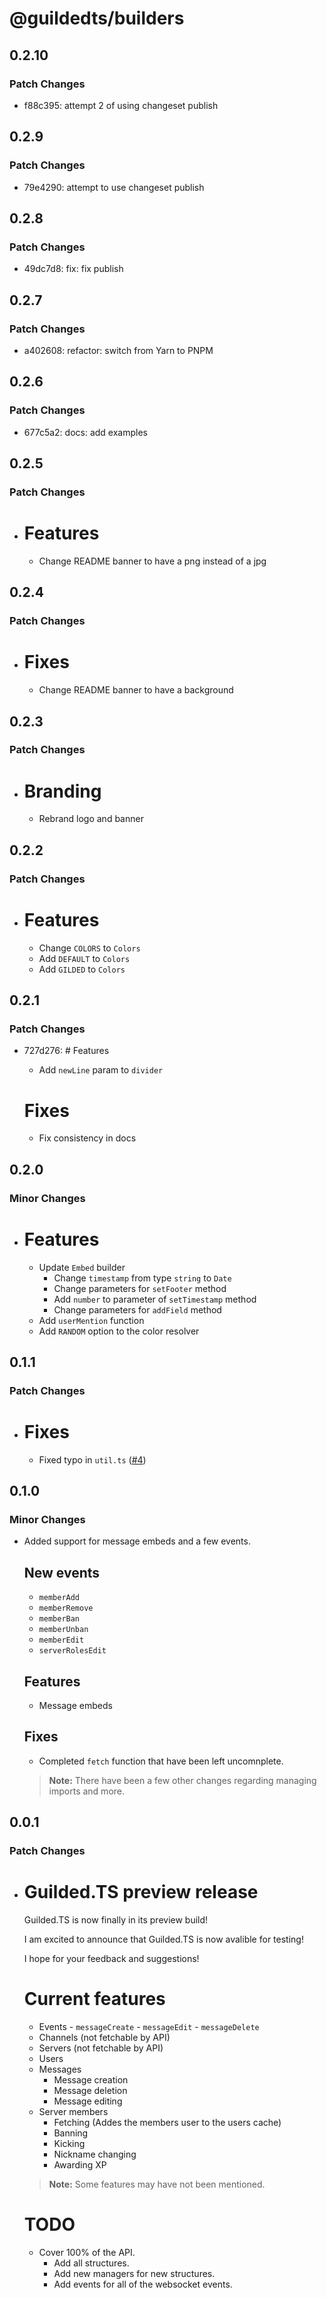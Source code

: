 # @guildedts/builders

## 0.2.10

### Patch Changes

-   f88c395: attempt 2 of using changeset publish

## 0.2.9

### Patch Changes

-   79e4290: attempt to use changeset publish

## 0.2.8

### Patch Changes

-   49dc7d8: fix: fix publish

## 0.2.7

### Patch Changes

-   a402608: refactor: switch from Yarn to PNPM

## 0.2.6

### Patch Changes

-   677c5a2: docs: add examples

## 0.2.5

### Patch Changes

-   # Features

    -   Change README banner to have a png instead of a jpg

## 0.2.4

### Patch Changes

-   # Fixes

    -   Change README banner to have a background

## 0.2.3

### Patch Changes

-   # Branding

    -   Rebrand logo and banner

## 0.2.2

### Patch Changes

-   # Features

    -   Change `COLORS` to `Colors`
    -   Add `DEFAULT` to `Colors`
    -   Add `GILDED` to `Colors`

## 0.2.1

### Patch Changes

-   727d276: # Features

    -   Add `newLine` param to `divider`

    # Fixes

    -   Fix consistency in docs

## 0.2.0

### Minor Changes

-   # Features

    -   Update `Embed` builder
        -   Change `timestamp` from type `string` to `Date`
        -   Change parameters for `setFooter` method
        -   Add `number` to parameter of `setTimestamp` method
        -   Change parameters for `addField` method
    -   Add `userMention` function
    -   Add `RANDOM` option to the color resolver

## 0.1.1

### Patch Changes

-   # Fixes

    -   Fixed typo in `util.ts` ([#4](https://github.com/guildedts/guilded.ts/pull/4))

## 0.1.0

### Minor Changes

-   Added support for message embeds and a few events.

    ## New events

    -   `memberAdd`
    -   `memberRemove`
    -   `memberBan`
    -   `memberUnban`
    -   `memberEdit`
    -   `serverRolesEdit`

    ## Features

    -   Message embeds

    ## Fixes

    -   Completed `fetch` function that have been left uncomnplete.

    > **Note:** There have been a few other changes regarding managing imports and more.

## 0.0.1

### Patch Changes

-   # Guilded.TS preview release

    Guilded.TS is now finally in its preview build!

    I am excited to announce that Guilded.TS is now avalible for testing!

    I hope for your feedback and suggestions!

    # Current features

    -   Events - `messageCreate` - `messageEdit` - `messageDelete`
    -   Channels (not fetchable by API)
    -   Servers (not fetchable by API)
    -   Users
    -   Messages
        -   Message creation
        -   Message deletion
        -   Message editing
    -   Server members
        -   Fetching (Addes the members user to the users cache)
        -   Banning
        -   Kicking
        -   Nickname changing
        -   Awarding XP

    > **Note:** Some features may have not been mentioned.

    # TODO

    -   Cover 100% of the API.
        -   Add all structures.
        -   Add new managers for new structures.
        -   Add events for all of the websocket events.
